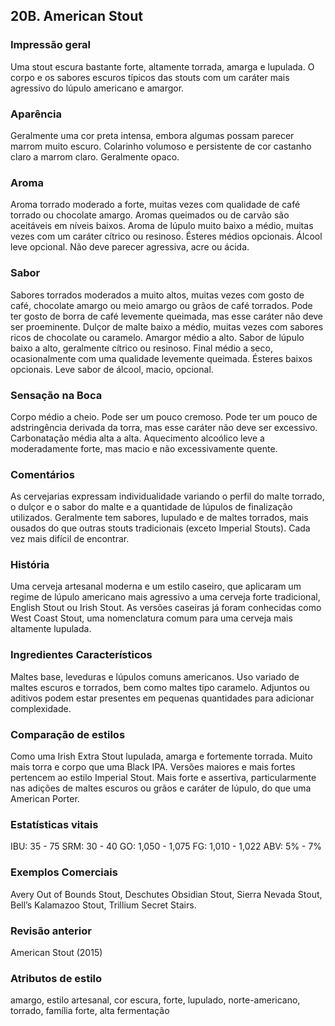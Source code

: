 ## 20B. American Stout

### Impressão geral

Uma stout escura bastante forte, altamente torrada, amarga e lupulada. O corpo e os sabores escuros típicos das stouts com um caráter mais agressivo do lúpulo americano e amargor.

### Aparência

Geralmente uma cor preta intensa, embora algumas possam parecer marrom muito escuro. Colarinho volumoso e persistente de cor castanho claro a marrom claro. Geralmente opaco.

### Aroma

Aroma torrado moderado a forte, muitas vezes com qualidade de café torrado ou chocolate amargo. Aromas queimados ou de carvão são aceitáveis ​​em níveis baixos. Aroma de lúpulo muito baixo a médio, muitas vezes com um caráter cítrico ou resinoso. Ésteres médios opcionais. Álcool leve opcional. Não deve parecer agressiva, acre ou ácida.

### Sabor

Sabores torrados moderados a muito altos, muitas vezes com gosto de café, chocolate amargo ou meio amargo ou grãos de café torrados. Pode ter gosto de borra de café levemente queimada, mas esse caráter não deve ser proeminente. Dulçor de malte baixo a médio, muitas vezes com sabores ricos de chocolate ou caramelo. Amargor médio a alto. Sabor de lúpulo baixo a alto, geralmente cítrico ou resinoso. Final médio a seco, ocasionalmente com uma qualidade levemente queimada. Ésteres baixos opcionais. Leve sabor de álcool, macio, opcional.

### Sensação na Boca

Corpo médio a cheio. Pode ser um pouco cremoso. Pode ter um pouco de adstringência derivada da torra, mas esse caráter não deve ser excessivo. Carbonatação média alta a alta. Aquecimento alcoólico leve a moderadamente forte, mas macio e não excessivamente quente.

### Comentários

As cervejarias expressam individualidade variando o perfil do malte torrado, o dulçor e o sabor do malte e a quantidade de lúpulos de finalização utilizados. Geralmente tem sabores, lupulado e de maltes torrados, mais ousados ​​do que outras stouts tradicionais (exceto Imperial Stouts). Cada vez mais difícil de encontrar.

### História

Uma cerveja artesanal moderna e um estilo caseiro, que aplicaram um regime de lúpulo americano mais agressivo a uma cerveja forte tradicional, English Stout ou Irish Stout. As versões caseiras já foram conhecidas como West Coast Stout, uma nomenclatura comum para uma cerveja mais altamente lupulada.

### Ingredientes Característicos

Maltes base, leveduras e lúpulos comuns americanos. Uso variado de maltes escuros e torrados, bem como maltes tipo caramelo. Adjuntos ou aditivos podem estar presentes em pequenas quantidades para adicionar complexidade.

### Comparação de estilos

Como uma Irish Extra Stout lupulada, amarga e fortemente torrada. Muito mais torra e corpo que uma Black IPA. Versões maiores e mais fortes pertencem ao estilo Imperial Stout. Mais forte e assertiva, particularmente nas adições de maltes escuros ou grãos e caráter de lúpulo, do que uma American Porter.

### Estatísticas vitais

IBU: 35 - 75
SRM: 30 - 40
GO: 1,050 - 1,075
FG: 1,010 - 1,022
ABV: 5% - 7%

### Exemplos Comerciais

Avery Out of Bounds Stout, Deschutes Obsidian Stout, Sierra Nevada Stout, Bell’s Kalamazoo Stout, Trillium Secret Stairs.

### Revisão anterior

American Stout (2015)

### Atributos de estilo

amargo, estilo artesanal, cor escura, forte, lupulado, norte-americano, torrado, família forte, alta fermentação